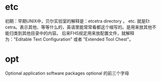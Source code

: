 # etc

初期：早期UNIX中，贝尔实验室的解释是：etcetra directory 。 etc. 就是Et cetra。表示其他、等等什么的，英语里能常常看都这个缩写的。是用来放其他不能归类到其他目录中的内容。
后来FHS规定用来放配置文件，就解释为："Editable Text Configuration" 或者 "Extended Tool Chest"。

# opt

Optional application software packages
optional 的前三个字母



